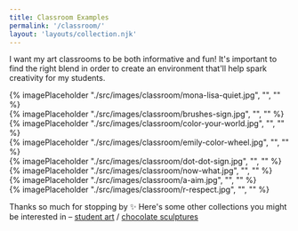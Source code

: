 ```yaml
---
title: Classroom Examples
permalink: '/classroom/'
layout: 'layouts/collection.njk'
---
```


I want my art classrooms to be both informative and fun! It's important to find the right blend in order to create an environment that'll help spark creativity for my students.

<div class="image-grid">
  <div class="col-span-2 row-span-2">{% imagePlaceholder "./src/images/classroom/mona-lisa-quiet.jpg", "", "" %}</div>
  <div class="row-span-3">{% imagePlaceholder "./src/images/classroom/brushes-sign.jpg", "", "" %}</div>
  <div>{% imagePlaceholder "./src/images/classroom/color-your-world.jpg", "", "" %}</div>
  <div>{% imagePlaceholder "./src/images/classroom/emily-color-wheel.jpg", "", "" %}</div>
  <div class="col-span-2">{% imagePlaceholder "./src/images/classroom/dot-dot-sign.jpg", "", "" %}</div>
  <div class="col-span-2">{% imagePlaceholder "./src/images/classroom/now-what.jpg", "", "" %}</div>
  <div class="col-span-2">{% imagePlaceholder "./src/images/classroom/a-aim.jpg", "", "" %}</div>
  <div class="col-span-2">{% imagePlaceholder "./src/images/classroom/r-respect.jpg", "", "" %}</div>
  <div class="col-span-2"{% imagePlaceholder "./src/images/classroom/t-trust.jpg", "", "" %}</div>
</div>

Thanks so much for stopping by ✨ Here's some other collections you might be interested in&nbsp;&#8211;&nbsp;[student art](/student-art/) / [chocolate sculptures](/chocolate/)